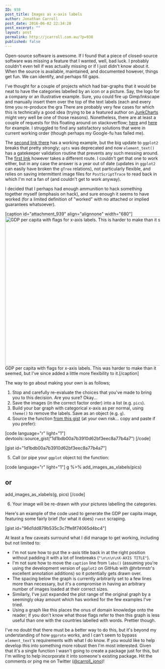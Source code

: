```yaml
---
ID: 938
post_title: Images as x-axis labels
author: Jonathan Carroll
post_date: 2016-06-02 22:34:28
post_excerpt: ""
layout: post
permalink: http://jcarroll.com.au/?p=938
published: false
---
```

Open-source software is awesome. If I found that a piece of closed-source software was missing a feature that I wanted, well, bad luck. I probably couldn't even tell if was actually missing or if I just didn't know about it. When the source is available, maintained, and documented however, things get fun. We can identify, and perhaps fill gaps.

<!--more-->

I've thought for a couple of projects which had bar-graphs that it would be neat to have the categories labelled by an icon or a picture. Say, the logo for a company or an illustrative example. Sure, you could fire up Gimp/Inkscape and manually insert them over the top of the text labels (each and every time you re-produce the gra There are probably very few cases for which this is technically a good idea (trying to be a featured author on <a href="http://junkcharts.typepad.com/" target="_blank">JunkCharts</a> might very well be one of those reasons). Nonetheless, there are at least a couple of requests for this floating around on stackoverflow; <a href="http://stackoverflow.com/questions/29939447/icons-as-x-axis-labels-in-r-ggplot2" target="_blank">here</a> and <a href="http://stackoverflow.com/questions/8905101/how-can-i-use-a-graphic-imported-with-grimport-as-axis-tick-labels-in-ggplot2-u" target="_blank">here</a> for example. I struggled to find any satisfactory solutions that were in current working order (though perhaps my Google-fu has failed me).

The <a href="http://stackoverflow.com/questions/8905101/how-can-i-use-a-graphic-imported-with-grimport-as-axis-tick-labels-in-ggplot2-u" target="_blank">second link there</a> has a working example, but the big update to <code>ggplot2</code> breaks that pretty strongly; <code>opts</code> was deprecated and now <code>element_text()</code> has a gatekeeper validation routine that prevents any such messing around. The <a href="http://stackoverflow.com/questions/29939447/icons-as-x-axis-labels-in-r-ggplot2" target="_blank">first link</a> however takes a different route. I couldn't get that one to work either, but in any case the answer is a year out of date (updates in <code>ggplot2</code> can easily have broken the <code>gTree</code> relations), not particularly flexible, and relies on saving intermittent image files for <code>PostScriptTrace</code> to read back in which I'm not a fan of (and couldn't get to work anyway).

I decided that I perhaps had enough ammunition to hack something together myself (emphasis on hack), and sure enough it seems to have worked (for a limited definition of "worked" with no attached or implied guarantees whatsoever).

[caption id="attachment_939" align="alignnone" width="680"]<a href="http://jcarroll.com.au/wp-content/uploads/2016/06/GDP.png"><img src="http://jcarroll.com.au/wp-content/uploads/2016/06/GDP-1024x731.png" alt="GDP per capita with flags for x-axis labels. This is harder to make than it seemed." width="680" height="485" class="size-large wp-image-939" /></a> GDP per capita with flags for x-axis labels. This was harder to make than it seemed, but I've since added a little more flexibility to it.[/caption]

The way to go about making your own is as follows;

 1. Stop and carefully re-evaluate the choices that you've made to bring you to this decision. Are you sure? Okay...
 2. Save the images (in the correct factor order) into a list (e.g. <code>pics</code>).
 3. Build your bar graph with categorical x-axis as per normal, using <code>theme()</code> to remove the labels. Save as an object (e.g. <code>g</code>).
 4. Source the function <a href="https://gist.github.com/jonocarroll/1d1bdb00a7b3910d62bf3eec8a77b4a7" target="_blank">from this gist</a> (at your own risk... copy and paste if you prefer): 

[code language="r" light="1"]
devtools::source_gist(&quot;1d1bdb00a7b3910d62bf3eec8a77b4a7&quot;)
[/code]

[gist id="1d1bdb00a7b3910d62bf3eec8a77b4a7"]

 5. Call (or pipe your <code>ggplot</code> object to) the function: 

[code language="r" light="1"]
g %&gt;% add_images_as_xlabels(pics)

## or

add_images_as_xlabels(g, pics)
[/code]

 6. Your image will be re-drawn with your pictures labelling the categories.

Here's an example of the code used to generate the GDP per capita image, featuring some fairly brief (for what it does) <code>rvest</code> scraping.

[gist id="96d1dd879b535c3c7ffe8f74065d4bc4"]

At least a few caveats surround what I did manage to get working, including but not limited to:
 
 - I'm not sure how to put the x-axis title back in at the right position without padding it with a lot of linebreaks (<code>"\n\n\n\nX-AXIS TITLE"</code>).
 - I'm not sure how to move the <code>caption</code> line from <code>labs()</code> (assuming you're using the development version of <code>ggplot2</code> on GitHub with @hrbrmstr's excellent annotation additions) so it potentially gets drawn over.
 - The spacing below the graph is currently arbitrarily set to a few lines more than necessary, but it's a compromise in having an arbitrary number of images loaded at their correct sizes.
 - Similarly, I've just expanded the plot range of the original graph by a seemingly okay amount which has worked for the few examples I've tried.
 - Using a graph like this places the onus of domain knowledge onto the reader; if you don't know what those flags refer to then this graph is less useful than one with the countries labelled with words. Prettier though.

I've no doubt that there must be a better way to do this, but it's beyond my understanding of how <code>ggproto</code> works, and I can't seem to bypass <code>element_text</code>'s requirements with what I do know. If you would like to help develop this into something more robust then I'm most interested. Given that it's a single function I wasn't going to create a package just for this, but I'm willing to help incorporate it into someone's existing package. Hit the comments or ping me on Twitter (<a href="https://twitter.com/carroll_jono" target="_blank">@carroll_jono</a>)!
